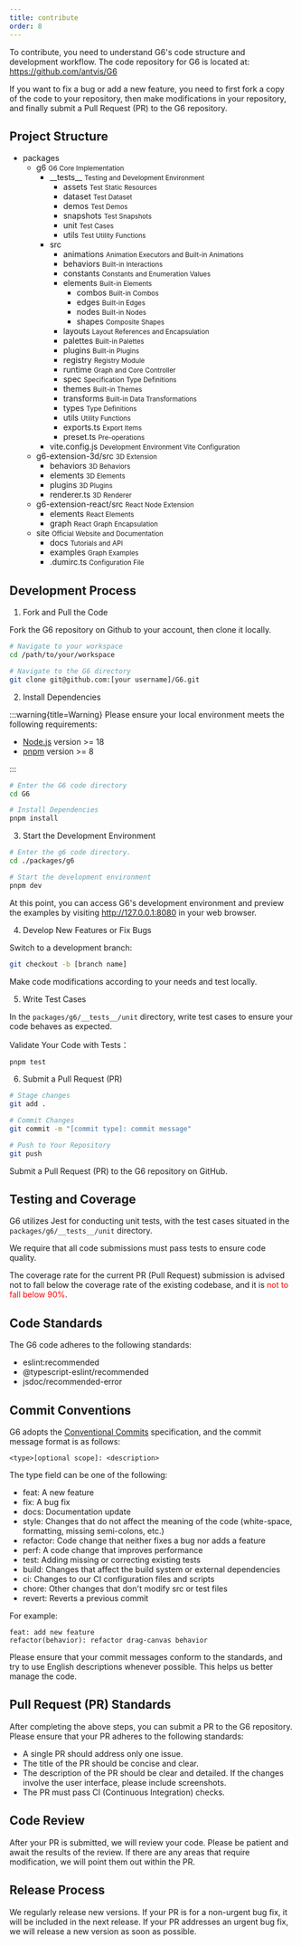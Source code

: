 ```yaml
---
title: contribute
order: 8
---
```


To contribute, you need to understand G6's code structure and development workflow. The code repository for G6 is located at: https://github.com/antvis/G6

If you want to fix a bug or add a new feature, you need to first fork a copy of the code to your repository, then make modifications in your repository, and finally submit a Pull Request (PR) to the G6 repository.

## Project Structure

<Tree>
  <ul>
    <li>
      packages
      <ul>
        <li>
          g6
          <small>G6 Core Implementation</small>
          <ul>
            <li>
              __tests__
              <small>Testing and Development Environment</small>
              <ul>
                <li>
                  assets
                  <small>Test Static Resources</small>
                </li>
                <li>
                  dataset
                  <small>Test Dataset</small>
                </li>
                <li>
                  demos
                  <small>Test Demos</small>
                </li>
                <li>
                  snapshots
                  <small>Test Snapshots</small>
                </li>
                <li>
                  unit
                  <small>Test Cases</small>
                </li>
                <li>
                  utils
                  <small>Test Utility Functions</small>
                </li>
              </ul>
            </li>
            <li>
              src
              <ul>
                <li>
                  animations
                  <small>Animation Executors and Built-in Animations</small>   
                </li>
                <li>
                  behaviors
                  <small>Built-in Interactions</small>   
                </li>
                <li>
                  constants
                  <small>Constants and Enumeration Values</small>   
                </li>
                <li>
                  elements
                  <small>Built-in Elements</small>
                  <ul>
                    <li>
                      combos
                      <small>Built-in Combos</small>
                    </li>
                    <li>
                      edges
                      <small>Built-in Edges</small>
                    </li>
                    <li>
                      nodes
                      <small>Built-in Nodes</small>
                    </li>
                    <li>
                      shapes
                      <small>Composite Shapes</small>
                    </li>
                  </ul>
                </li>
                <li>
                  layouts
                  <small>Layout References and Encapsulation</small>   
                </li>
                <li>
                  palettes
                  <small>Built-in Palettes</small>   
                </li>
                <li>
                  plugins
                  <small>Built-in Plugins</small>   
                </li>
                <li>
                  registry
                  <small>Registry Module</small>   
                </li>
                <li>
                  runtime
                  <small>Graph and Core Controller</small>   
                </li>
                <li>
                  spec
                  <small>Specification Type Definitions</small>   
                </li>
                <li>
                  themes
                  <small>Built-in Themes</small>   
                </li>
                <li>
                  transforms
                  <small>Built-in Data Transformations</small>   
                </li>
                <li>
                  types
                  <small>Type Definitions</small>   
                </li>
                <li>
                  utils
                  <small>Utility Functions</small>   
                </li>
                <li>
                  exports.ts
                  <small>Export Items</small>   
                </li>
                <li>
                  preset.ts
                  <small>Pre-operations</small>
                </li>
              </ul>
            </li>
            <li>
              vite.config.js
              <small>Development Environment Vite Configuration</small>
            </li>
          </ul>
        </li>
        <li>
          g6-extension-3d/src
          <small>3D Extension</small>
          <ul>
            <li>
              behaviors
              <small>3D Behaviors</small>
            </li>
            <li>
              elements
              <small>3D Elements</small>
            </li>
            <li>
              plugins
              <small>3D Plugins</small>
            </li>
            <li>
              renderer.ts
              <small>3D Renderer</small>
            </li>
          </ul>
        </li>
        <li>
          g6-extension-react/src
          <small>React Node Extension</small>
          <ul>
            <li>
              elements
              <small>React Elements</small>
            </li>
            <li>
              graph
              <small>React Graph Encapsulation</small>
            </li>
          </ul>
        </li>
        <li>
          site
          <small>Official Website and Documentation</small>
          <ul>
            <li>
              docs
              <small>Tutorials and API</small>
            </li>
            <li>
              examples
              <small>Graph Examples</small>
            </li>
            <li>
              .dumirc.ts
              <small>Configuration File</small>
            </li>
          </ul>
        </li>
      </ul>
    </li>

  </ul>
</Tree>

## Development Process

1. Fork and Pull the Code

Fork the G6 repository on Github to your account, then clone it locally.

```bash
# Navigate to your workspace
cd /path/to/your/workspace

# Navigate to the G6 directory
git clone git@github.com:[your username]/G6.git
```

2. Install Dependencies

:::warning{title=Warning}
Please ensure your local environment meets the following requirements:

- [Node.js](https://nodejs.org/) version >= 18
- [pnpm](https://pnpm.io/) version >= 8

:::

```bash
# Enter the G6 code directory
cd G6

# Install Dependencies
pnpm install
```

3. Start the Development Environment

```bash
# Enter the g6 code directory.
cd ./packages/g6

# Start the development environment
pnpm dev
```

At this point, you can access G6's development environment and preview the examples by visiting http://127.0.0.1:8080 in your web browser.

4. Develop New Features or Fix Bugs

Switch to a development branch:

```bash
git checkout -b [branch name]
```

Make code modifications according to your needs and test locally.

5. Write Test Cases

In the `packages/g6/__tests__/unit` directory, write test cases to ensure your code behaves as expected.

Validate Your Code with Tests：

```bash
pnpm test
```

6. Submit a Pull Request (PR)

```bash
# Stage changes
git add .

# Commit Changes
git commit -m "[commit type]: commit message"

# Push to Your Repository
git push
```

Submit a Pull Request (PR) to the G6 repository on GitHub.

## Testing and Coverage

G6 utilizes Jest for conducting unit tests, with the test cases situated in the `packages/g6/__tests__/unit` directory.

We require that all code submissions must pass tests to ensure code quality.

The coverage rate for the current PR (Pull Request) submission is advised not to fall below the coverage rate of the existing codebase, and it is <text style="color: red;">not to fall below 90%</text>.

## Code Standards

The G6 code adheres to the following standards:

- eslint:recommended
- @typescript-eslint/recommended
- jsdoc/recommended-error

## Commit Conventions

G6 adopts the [Conventional Commits](https://www.conventionalcommits.org/) specification, and the commit message format is as follows:

```
<type>[optional scope]: <description>
```

The type field can be one of the following:

- feat: A new feature
- fix: A bug fix
- docs: Documentation update
- style: Changes that do not affect the meaning of the code (white-space, formatting, missing semi-colons, etc.)
- refactor: Code change that neither fixes a bug nor adds a feature
- perf: A code change that improves performance
- test: Adding missing or correcting existing tests
- build: Changes that affect the build system or external dependencies
- ci: Changes to our CI configuration files and scripts
- chore: Other changes that don't modify src or test files
- revert: Reverts a previous commit

For example:

```
feat: add new feature
refactor(behavior): refactor drag-canvas behavior
```

Please ensure that your commit messages conform to the standards, and try to use English descriptions whenever possible. This helps us better manage the code.

## Pull Request (PR) Standards

After completing the above steps, you can submit a PR to the G6 repository. Please ensure that your PR adheres to the following standards:

- A single PR should address only one issue.
- The title of the PR should be concise and clear.
- The description of the PR should be clear and detailed. If the changes involve the user interface, please include screenshots.
- The PR must pass CI (Continuous Integration) checks.

## Code Review

After your PR is submitted, we will review your code. Please be patient and await the results of the review. If there are any areas that require modification, we will point them out within the PR.

## Release Process

We regularly release new versions. If your PR is for a non-urgent bug fix, it will be included in the next release. If your PR addresses an urgent bug fix, we will release a new version as soon as possible.
